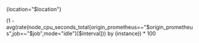 


{location="$location"} 

(1 - avg(rate(node_cpu_seconds_total{origin_prometheus=~"$origin_prometheus",job=~"$job",mode="idle"}[$interval])) by (instance)) * 100
